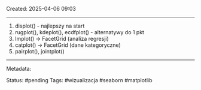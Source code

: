 Created: 2025-04-06 09:03

---
1. displot() - najlepszy na start
2. rugplot(), kdeplot(), ecdfplot() - alternatywy do 1 pkt
3. lmplot() -> FacetGrid (analiza regresji)
4. catplot() -> FacetGrid (dane kategoryczne)
5. pairplot(), jointplot() 


---
Metadata:

Status: #pending
Tags: #wizualizacja #seaborn #matplotlib 
